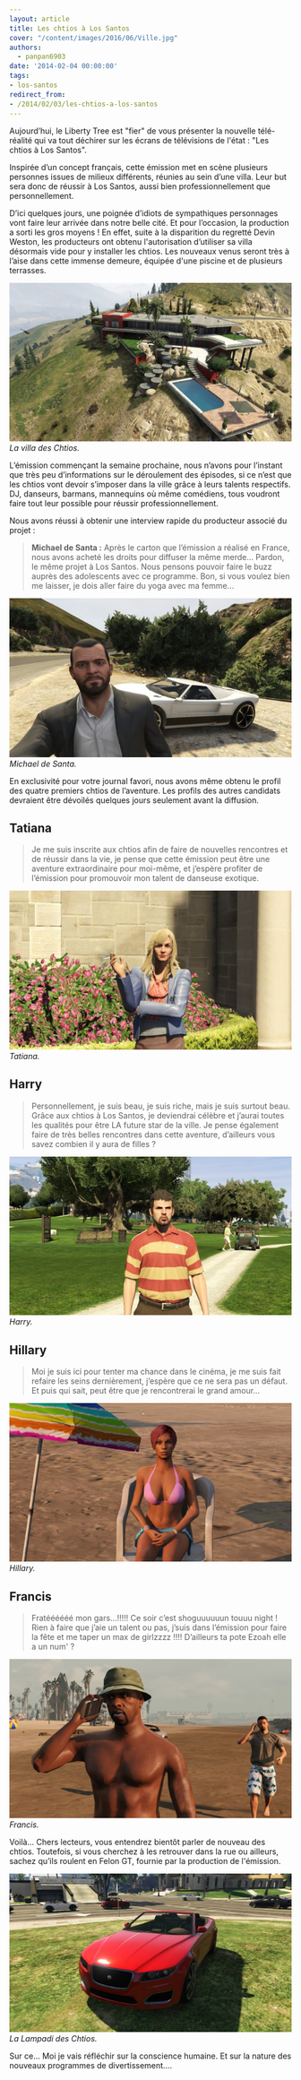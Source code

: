 ```yaml
---
layout: article
title: Les chtios à Los Santos
cover: "/content/images/2016/06/Ville.jpg"
authors:
  - panpan6903
date: '2014-02-04 00:00:00'
tags:
- los-santos
redirect_from:
- /2014/02/03/les-chtios-a-los-santos
---
```


Aujourd’hui, le Liberty Tree est "fier" de vous présenter la nouvelle télé-réalité qui va tout déchirer sur les écrans de télévisions de l'état : "Les chtios à Los Santos".

Inspirée d’un concept français, cette émission met en scène plusieurs personnes issues de milieux différents, réunies au sein d’une villa. Leur but sera donc de réussir à Los Santos, aussi bien professionnellement que personnellement.

D’ici quelques jours, une poignée d’idiots de sympathiques personnages vont faire leur arrivée dans notre belle cité. Et pour l’occasion, la production a sorti les gros moyens ! En effet, suite à la disparition du regretté Devin Weston, les producteurs ont obtenu l'autorisation d’utiliser sa villa désormais vide pour y installer les chtios. Les nouveaux venus seront très à l’aise dans cette immense demeure, équipée d'une piscine et de plusieurs terrasses.

![La villa des Chtios.](/content/images/2016/06/0_0-8.jpg)
_La villa des Chtios._

L’émission commençant la semaine prochaine, nous n’avons pour l’instant que très peu d’informations sur le déroulement des épisodes, si ce n’est que les chtios vont devoir s’imposer dans la ville grâce à leurs talents respectifs. DJ, danseurs, barmans, mannequins où même comédiens, tous voudront faire tout leur possible pour réussir professionnellement.

Nous avons réussi à obtenir une interview rapide du producteur associé du projet :

> **Michael de Santa :** Après le carton que l’émission a réalisé en France, nous avons acheté les droits pour diffuser la même merde... Pardon, le même projet à Los Santos. Nous pensons pouvoir faire le buzz auprès des adolescents avec ce programme. Bon, si vous voulez bien me laisser, je dois aller faire du yoga avec ma femme...

![Michael de Santa.](/content/images/2016/06/0_0-7.jpg)
_Michael de Santa._

En exclusivité pour votre journal favori, nous avons même obtenu le profil des quatre premiers chtios de l’aventure. Les profils des autres candidats devraient être dévoilés quelques jours seulement avant la diffusion.

## Tatiana

> Je me suis inscrite aux chtios afin de faire de nouvelles rencontres et de réussir dans la vie, je pense que cette émission peut être une aventure extraordinaire pour moi-même, et j’espère profiter de l’émission pour promouvoir mon talent de danseuse exotique.

![Tatiana.](/content/images/2016/06/0_0-6.jpg)
_Tatiana._

## Harry

> Personnellement, je suis beau, je suis riche, mais je suis surtout beau. Grâce aux chtios à Los Santos, je deviendrai célèbre et j’aurai toutes les qualités pour être LA future star de la ville. Je pense également faire de très belles rencontres dans cette aventure, d’ailleurs vous savez combien il y aura de filles ?

![Harry.](/content/images/2016/06/0_0-4.jpg)
_Harry._

## Hillary

> Moi je suis ici pour tenter ma chance dans le cinéma, je me suis fait refaire les seins dernièrement, j’espère que ce ne sera pas un défaut. Et puis qui sait, peut être que je rencontrerai le grand amour...

![Hillary.](/content/images/2016/06/0_0-2.jpg)
_Hillary._

## Francis

> Fratéééééé mon gars...!!!!! Ce soir c’est shoguuuuuun touuu night ! Rien à faire que j’aie un talent ou pas, j’suis dans l’émission pour faire la fête et me taper un max de girlzzzz !!!! D’ailleurs ta pote Ezoah elle a un num' ?

![Francis.](/content/images/2016/06/0_0-3.jpg)
_Francis._

Voilà... Chers lecteurs, vous entendrez bientôt parler de nouveau des chtios. Toutefois, si vous cherchez à les retrouver dans la rue ou ailleurs, sachez qu’ils roulent en Felon GT, fournie par la production de l'émission.

![La Lampadi des Chtios.](/content/images/2016/06/0_0-5.jpg)
_La Lampadi des Chtios._

Sur ce... Moi je vais réfléchir sur la conscience humaine. Et sur la nature des nouveaux programmes de divertissement....